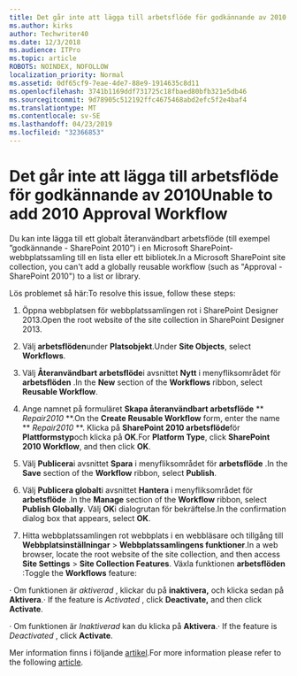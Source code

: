 ```yaml
---
title: Det går inte att lägga till arbetsflöde för godkännande av 2010
ms.author: kirks
author: Techwriter40
ms.date: 12/3/2018
ms.audience: ITPro
ms.topic: article
ROBOTS: NOINDEX, NOFOLLOW
localization_priority: Normal
ms.assetid: 0df65cf9-7eae-4de7-88e9-1914635c8d11
ms.openlocfilehash: 3741b1169ddf731725c18fbaed80bfb321e5db46
ms.sourcegitcommit: 9d78905c512192ffc4675468abd2efc5f2e4baf4
ms.translationtype: MT
ms.contentlocale: sv-SE
ms.lasthandoff: 04/23/2019
ms.locfileid: "32366853"
---
```

# <a name="unable-to-add-2010-approval-workflow"></a><span data-ttu-id="02861-102">Det går inte att lägga till arbetsflöde för godkännande av 2010</span><span class="sxs-lookup"><span data-stu-id="02861-102">Unable to add 2010 Approval Workflow</span></span>

<span data-ttu-id="02861-103">Du kan inte lägga till ett globalt återanvändbart arbetsflöde (till exempel ”godkännande - SharePoint 2010”) i en Microsoft SharePoint-webbplatssamling till en lista eller ett bibliotek.</span><span class="sxs-lookup"><span data-stu-id="02861-103">In a Microsoft SharePoint site collection, you can't add a globally reusable workflow (such as "Approval - SharePoint 2010") to a list or library.</span></span>
  
<span data-ttu-id="02861-104">Lös problemet så här:</span><span class="sxs-lookup"><span data-stu-id="02861-104">To resolve this issue, follow these steps:</span></span> 
  
1. <span data-ttu-id="02861-105">Öppna webbplatsen för webbplatssamlingen rot i SharePoint Designer 2013.</span><span class="sxs-lookup"><span data-stu-id="02861-105">Open the root website of the site collection in SharePoint Designer 2013.</span></span>
  
2. <span data-ttu-id="02861-106">Välj **arbetsflöden**under **Platsobjekt**.</span><span class="sxs-lookup"><span data-stu-id="02861-106">Under **Site Objects**, select **Workflows**.</span></span> 
  
3. <span data-ttu-id="02861-107">Välj **Återanvändbart arbetsflöde**i avsnittet **Nytt** i menyfliksområdet för **arbetsflöden** .</span><span class="sxs-lookup"><span data-stu-id="02861-107">In the **New** section of the **Workflows** ribbon, select **Reusable Workflow**.</span></span> 
  
4. <span data-ttu-id="02861-108">Ange namnet på formuläret **Skapa återanvändbart arbetsflöde** \*\* *Repair2010* \*\*.</span><span class="sxs-lookup"><span data-stu-id="02861-108">On the **Create Reusable Workflow** form, enter the name \*\* *Repair2010* \*\*.</span></span> <span data-ttu-id="02861-109">Klicka på **SharePoint 2010 arbetsflöde**för **Plattformstyp**och klicka på **OK**.</span><span class="sxs-lookup"><span data-stu-id="02861-109">For **Platform Type**, click **SharePoint 2010 Workflow**, and then click **OK**.</span></span> 
  
1. <span data-ttu-id="02861-110">Välj **Publicera**i avsnittet **Spara** i menyfliksområdet för **arbetsflöde** .</span><span class="sxs-lookup"><span data-stu-id="02861-110">In the **Save** section of the **Workflow** ribbon, select **Publish**.</span></span> 
  
2. <span data-ttu-id="02861-111">Välj **Publicera globalt**i avsnittet **Hantera** i menyfliksområdet för **arbetsflöde** .</span><span class="sxs-lookup"><span data-stu-id="02861-111">In the **Manage** section of the **Workflow** ribbon, select **Publish Globally**.</span></span> <span data-ttu-id="02861-112">Välj **OK**i dialogrutan för bekräftelse.</span><span class="sxs-lookup"><span data-stu-id="02861-112">In the confirmation dialog box that appears, select **OK**.</span></span> 
  
3. <span data-ttu-id="02861-113">Hitta webbplatssamlingen rot webbplats i en webbläsare och tillgång till **Webbplatsinställningar** \> **Webbplatssamlingens funktioner**.</span><span class="sxs-lookup"><span data-stu-id="02861-113">In a web browser, locate the root website of the site collection, and then access **Site Settings** \> **Site Collection Features**.</span></span> <span data-ttu-id="02861-114">Växla funktionen **arbetsflöden** :</span><span class="sxs-lookup"><span data-stu-id="02861-114">Toggle the **Workflows** feature:</span></span> 
  
<span data-ttu-id="02861-115">· Om funktionen är *aktiverad* , klickar du på **inaktivera,** och klicka sedan på **Aktivera**.</span><span class="sxs-lookup"><span data-stu-id="02861-115">· If the feature is  *Activated*  , click **Deactivate,** and then click **Activate**.</span></span> 
  
<span data-ttu-id="02861-116">· Om funktionen är *Inaktiverad* kan du klicka på **Aktivera**.</span><span class="sxs-lookup"><span data-stu-id="02861-116">· If the feature is  *Deactivated*  , click **Activate**.</span></span> 
  
<span data-ttu-id="02861-117">Mer information finns i följande [artikel](https://go.microsoft.com/fwlink/?linkid=2047770&amp;clcid=0x409).</span><span class="sxs-lookup"><span data-stu-id="02861-117">For more information please refer to the following [article](https://go.microsoft.com/fwlink/?linkid=2047770&amp;clcid=0x409).</span></span>
  

